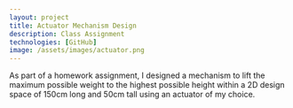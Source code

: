 ```yaml
---
layout: project
title: Actuator Mechanism Design
description: Class Assignment
technologies: [GitHub]
image: /assets/images/actuator.png
---
```



As part of a homework assignment, I designed a mechanism to lift the maximum possible weight to the highest possible height within a 2D design space of 150cm long and 50cm tall using an actuator of my choice.
